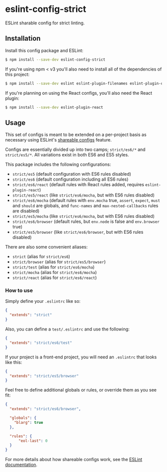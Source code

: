# eslint-config-strict

ESLint sharable config for strict linting.

## Installation

Install this config package and ESLint:

```bash
$ npm install --save-dev eslint-config-strict
```

If you're using npm < v3 you'll also need to install all of the dependencies of this project:

```bash
$ npm install --save-dev eslint eslint-plugin-filenames eslint-plugin-one-variable-per-var
```
If you're planning on using the React configs, you'll also need the React plugin:

```bash
$ npm install --save-dev eslint-plugin-react
```

## Usage

This set of configs is meant to be extended on a per-project basis as necessary
using ESLint's [shareable configs][] feature.

Configs are essentially divided up into two camps; `strict/es6/*` and `strict/es5/*`.
All variations exist in both ES6 and ES5 styles.

This package includes the following configurations:

- `strict/es5` (default configuration with ES6 rules disabled)
- `strict/es6` (default configuration including all ES6 rules)
- `strict/es6/react` (default rules with React rules added, requires `eslint-plugin-react`)
- `strict/es5/react` (like `strict/es6/mocha`, but with ES6 rules disabled)
- `strict/es6/mocha` (default rules with `env.mocha` true, `assert`, `expect`, `must` and `should` are globals, and `func-names` and `max-nested-callbacks` rules are disabled)
- `strict/es5/mocha` (like `strict/es6/mocha`, but with ES6 rules disabled)
- `strict/es6/browser` (default rules, but `env.node` is false and `env.browser` true)
- `strict/es5/browser` (like `strict/es6/browser`, but with ES6 rules disabled)

There are also some convenient aliases:

- `strict` (alias for `strict/es6`)
- `strict/browser` (alias for `strict/es5/browser`)
- `strict/test` (alias for `strict/es6/mocha`)
- `strict/mocha` (alias for `strict/es6/mocha`)
- `strict/react` (alias for `strict/es6/react`)

### How to use

Simply define your `.eslintrc` like so:

```json
{
  "extends": "strict"
}
```

Also, you can define a `test/.eslintrc` and use the following:

```json
{
  "extends": "strict/es6/test"
}
```

If your project is a front-end project, you will need an `.eslintrc` that looks
like this:

```json
{
  "extends": "strict/es5/browser"
}
```

Feel free to define additional globals or rules, or override them as you see fit:

```json
{
  "extends": "strict/es6/browser",

  "globals": {
    "blarg": true
  },

  "rules": {
      "eol-last": 0
  }
}
```

For more details about how shareable configs work, see the [ESLint documentation][shareable configs].

[shareable configs]: http://eslint.org/docs/developer-guide/shareable-configs
